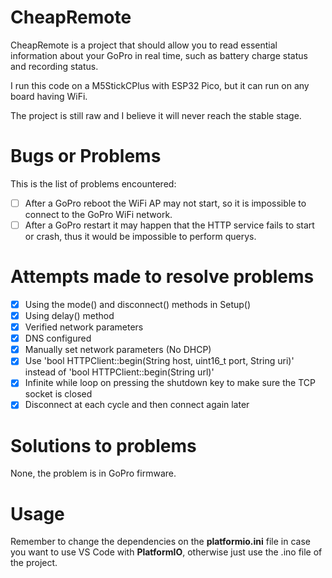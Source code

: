 # CheapRemote

CheapRemote is a project that should allow you to read essential information about your GoPro in real time, such as battery charge status and recording status.

I run this code on a M5StickCPlus with ESP32 Pico, but it can run on any board having WiFi.

The project is still raw and I believe it will never reach the stable stage.

# Bugs or Problems
This is the list of problems encountered:

- [ ] After a GoPro reboot the WiFi AP may not start, so it is impossible to connect to the GoPro WiFi network.
- [ ] After a GoPro restart it may happen that the HTTP service fails to start or crash, thus it would be impossible to perform querys.

# Attempts made to resolve problems

- [X] Using the mode() and disconnect() methods in Setup()
- [X] Using delay() method
- [X] Verified network parameters
- [X] DNS configured
- [X] Manually set network parameters (No DHCP)
- [X] Use 'bool HTTPClient::begin(String host, uint16_t port, String uri)' instead of 'bool HTTPClient::begin(String url)'
- [X] Infinite while loop on pressing the shutdown key to make sure the TCP socket is closed
- [X] Disconnect at each cycle and then connect again later

# Solutions to problems
None, the problem is in GoPro firmware.

# Usage
Remember to change the dependencies on the **platformio.ini** file in case you want to use VS Code with **PlatformIO**, otherwise just use the .ino file of the project.
